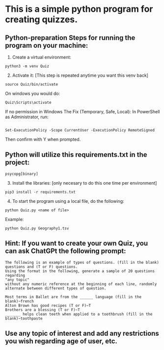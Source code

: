 # This is a simple python program for creating quizzes.


## Python-preparation Steps for running the program on your machine:



1. Create a virtual environment:

```
python3 -m venv Quiz
```

2. Activate it:  [This step is repeated anytime you want this venv back]

```
source Quiz/bin/activate
```

On windows you would do:

```
Quiz\Scripts\activate
```
If no permission in Windows
 The Fix (Temporary, Safe, Local):
In PowerShell as Administrator, run:
```

Set-ExecutionPolicy -Scope CurrentUser -ExecutionPolicy RemoteSigned
```
Then confirm with Y when prompted.



## Python will utilize this requirements.txt in the project:

```
psycopg[binary]

```

3. Install the libraries: [only necesary to do this one time per environment]

```
pip3 install -r requirements.txt
```
4. To start the program using a local file, do the following:
```
python Quiz.py <name of file> 
```
Example:
```
python Quiz.py Geography1.tsv
```

## Hint: If you want to create your own Quiz, you can ask ChatGPt the following prompt:
```
The following is an example of types of questions. (fill in the blank) questions and (T or F) questions. 
Using the format in the following, generate a sample of 20 questions regarding 
"any topic" 
without any numeric reference at the beginning of each line, randomly alternate between different types of question.

Most terms in Ballet are from the ______ language (fill in the blank)~french 
Alton Brown has good recipes (T or F)~T 
Brothers are a blessing (T or F)~T
_______ helps clean teeth when applied to a toothbrush (fill in the blank)~toothpaste
```
## Use any topic of interest and add any restrictions you wish regarding age of user, etc.
